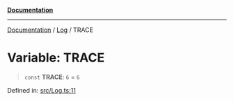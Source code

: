 [**Documentation**](../../README.md)

***

[Documentation](../../README.md) / [Log](../README.md) / TRACE

# Variable: TRACE

> `const` **TRACE**: `6` = `6`

Defined in: [src/Log.ts:11](https://github.com/Christian-Me/folder-to-tags-plugin/blob/a733ed2c2245ed051659b6c3e9c71ef47c30835a/src/Log.ts#L11)
